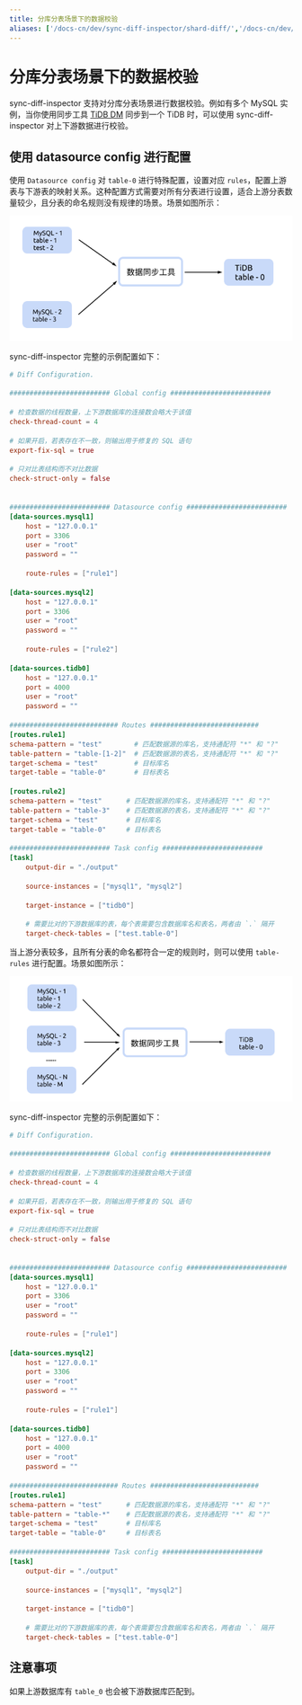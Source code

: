 ```yaml
---
title: 分库分表场景下的数据校验
aliases: ['/docs-cn/dev/sync-diff-inspector/shard-diff/','/docs-cn/dev/reference/tools/sync-diff-inspector/shard-diff/']
---
```


# 分库分表场景下的数据校验

sync-diff-inspector 支持对分库分表场景进行数据校验。例如有多个 MySQL 实例，当你使用同步工具 [TiDB DM](https://docs.pingcap.com/zh/tidb-data-migration/stable/overview) 同步到一个 TiDB 时，可以使用 sync-diff-inspector 对上下游数据进行校验。

## 使用 datasource config 进行配置

使用 `Datasource config` 对 `table-0` 进行特殊配置，设置对应 `rules`，配置上游表与下游表的映射关系。这种配置方式需要对所有分表进行设置，适合上游分表数量较少，且分表的命名规则没有规律的场景。场景如图所示：

![shard-table-sync-1](/media/shard-table-sync-1.png)

sync-diff-inspector 完整的示例配置如下：

```toml
# Diff Configuration.

######################### Global config #########################

# 检查数据的线程数量，上下游数据库的连接数会略大于该值
check-thread-count = 4

# 如果开启，若表存在不一致，则输出用于修复的 SQL 语句
export-fix-sql = true

# 只对比表结构而不对比数据
check-struct-only = false


######################### Datasource config #########################
[data-sources.mysql1]
    host = "127.0.0.1"
    port = 3306
    user = "root"
    password = ""

    route-rules = ["rule1"]

[data-sources.mysql2]
    host = "127.0.0.1"
    port = 3306
    user = "root"
    password = ""

    route-rules = ["rule2"]

[data-sources.tidb0]
    host = "127.0.0.1"
    port = 4000
    user = "root"
    password = ""

########################### Routes ###########################
[routes.rule1]
schema-pattern = "test"        # 匹配数据源的库名，支持通配符 "*" 和 "?"
table-pattern = "table-[1-2]"  # 匹配数据源的表名，支持通配符 "*" 和 "?"
target-schema = "test"         # 目标库名
target-table = "table-0"       # 目标表名

[routes.rule2]
schema-pattern = "test"      # 匹配数据源的库名，支持通配符 "*" 和 "?"
table-pattern = "table-3"    # 匹配数据源的表名，支持通配符 "*" 和 "?"
target-schema = "test"       # 目标库名
target-table = "table-0"     # 目标表名

######################### Task config #########################
[task]
    output-dir = "./output"

    source-instances = ["mysql1", "mysql2"]

    target-instance = ["tidb0"]

    # 需要比对的下游数据库的表，每个表需要包含数据库名和表名，两者由 `.` 隔开
    target-check-tables = ["test.table-0"]
```

当上游分表较多，且所有分表的命名都符合一定的规则时，则可以使用 `table-rules` 进行配置。场景如图所示：

![shard-table-sync-2](/media/shard-table-sync-2.png)

sync-diff-inspector 完整的示例配置如下：

```toml
# Diff Configuration.

######################### Global config #########################

# 检查数据的线程数量，上下游数据库的连接数会略大于该值
check-thread-count = 4

# 如果开启，若表存在不一致，则输出用于修复的 SQL 语句
export-fix-sql = true

# 只对比表结构而不对比数据
check-struct-only = false


######################### Datasource config #########################
[data-sources.mysql1]
    host = "127.0.0.1"
    port = 3306
    user = "root"
    password = ""

    route-rules = ["rule1"]

[data-sources.mysql2]
    host = "127.0.0.1"
    port = 3306
    user = "root"
    password = ""

    route-rules = ["rule1"]

[data-sources.tidb0]
    host = "127.0.0.1"
    port = 4000
    user = "root"
    password = ""

########################### Routes ###########################
[routes.rule1]
schema-pattern = "test"      # 匹配数据源的库名，支持通配符 "*" 和 "?"
table-pattern = "table-*"    # 匹配数据源的表名，支持通配符 "*" 和 "?"
target-schema = "test"       # 目标库名
target-table = "table-0"     # 目标表名

######################### Task config #########################
[task]
    output-dir = "./output"

    source-instances = ["mysql1", "mysql2"]

    target-instance = ["tidb0"]

    # 需要比对的下游数据库的表，每个表需要包含数据库名和表名，两者由 `.` 隔开
    target-check-tables = ["test.table-0"]
```

## 注意事项

如果上游数据库有 `table_0` 也会被下游数据库匹配到。